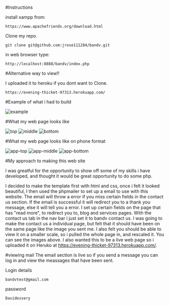 #Instructions

install xampp from:
```
https://www.apachefriends.org/download.html
```

Clone my repo.
```
git clone git@github.com:jrose111284/bandv.git
```
in web browser type:
```
http://localhost:8888/bandv/index.php

```

#Alternative way to view!!

I uploaded it to heroku if you dont want to Clone.
```
https://evening-thicket-97313.herokuapp.com/
```

#Example of what i had to build

![example](/img/example.png "example")

#What my web page looks like

![top](/img/top.png "top")
![middle](/img/middle.png "middle")
![bottom](/img/bottom.png "bottom")

#What my web page looks like on phone format

![app-top](/img/app-top.png "top")
![app-middle](/img/app-middle.png "middle")
![app-bottom](/img/app-bottom.png "bottom")

#My approach to making this web site

I was greatful for the opportunity to show off some of my skills i have developed, and thought it would be great opportunity to do some php.

I decided to make the template first with html and css, once i felt it looked beautiful, I then used the phpmailer to set up a email to use with this website. The email will throw a error if you miss certain fields in the contact us section. If the email is successful it will redirect you to a thank you message, else it will tell you a error. I set up certain fields on the page that has "read more", to redirect you to, blog and services pages. With the contact us tab in the nav bar i just set it to bandv contact us. I was going to make the contact us a individual page, but felt that it should have been on the same page like the image you sent me. I also felt you should be able to view it on a smaller scale, so i pulled the whole page in, and rescaled it. You can see the images above. I also wanted this to be a live web page so i uploaded it on Heruko at https://evening-thicket-97313.herokuapp.com/.

#viewing mail
The email section is live so if you send a message you can log in and view the meassages that have been sent.

Login details
```
bandvtest@gmail.com
```
password
```
Davidessery
```
